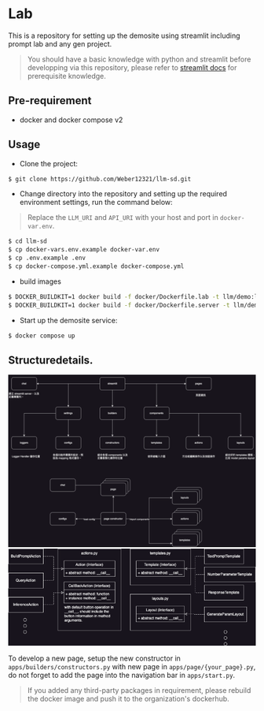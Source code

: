 # Lab

This is a repository for setting up the demosite using streamlit including prompt lab and any gen project.   
> You should have a basic knowledge with python and streamlit before developping via this repository, please refer to [streamlit docs](https://docs.streamlit.io/) for prerequisite knowledge.

## Pre-requirement
+ docker and docker compose v2

## Usage

+ Clone the project: 
```bash
$ git clone https://github.com/Weber12321/llm-sd.git
```

+ Change directory into the repository and setting up the required environment settings, run the command below:
> Replace the `LLM_URI` and `API_URI` with your host and port in `docker-var.env`. 
```bash
$ cd llm-sd
$ cp docker-vars.env.example docker-var.env
$ cp .env.example .env
$ cp docker-compose.yml.example docker-compose.yml
```

+ build images
```bash
$ DOCKER_BUILDKIT=1 docker build -f docker/Dockerfile.lab -t llm/demo:lab-develop .
$ DOCKER_BUILDKIT=1 docker build -f docker/Dockerfile.server -t llm/demo:vllm-server .
```

+ Start up the demosite service:
```bash
$ docker compose up
```

## Structuredetails.
![alt text](docs/structure.png)
![alt text](docs/abstract.png)

To develop a new page, setup the new constructor in `apps/builders/constructors.py` with new page in `apps/page/{your_page}.py`, do not forget to add the page into the navigation bar in `apps/start.py`.

> If you added any third-party packages in requirement, please rebuild the docker image and push it to the organization's dockerhub.